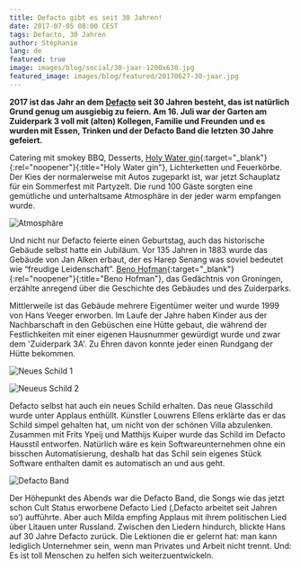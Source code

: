 ```yaml
---
title: Defacto gibt es seit 30 Jahren!
date: 2017-07-05 08:00 CEST
tags: Defacto, 30 Jahren
author: Stéphanie
lang: de
featured: true
image: images/blog/social/30-jaar-1200x630.jpg
featured_image: images/blog/featured/20170627-30-jaar.jpg
---
```


**2017 ist das Jahr an dem [Defacto](/uber-uns/) seit 30 Jahren besteht, das ist natürlich Grund genug um ausgiebig zu feiern. Am 16. Juli war der Garten am Zuiderpark 3 voll mit (alten) Kollegen, Familie und Freunden und es wurden mit Essen, Trinken und der Defacto Band die letzten 30 Jahre gefeiert.**

Catering mit smokey BBQ, Desserts, [Holy Water gin](http://holywater.church/){:target="_blank"}{:rel="noopener"}{:title="Holy Water gin"}, Lichterketten und Feuerkörbe. Der Kies der normalerweise mit Autos zugeparkt ist, war jetzt Schauplatz für ein Sommerfest mit Partyzelt. Die rund 100 Gäste sorgten eine gemütliche und unterhaltsame Atmosphäre in der jeder warm empfangen wurde.

![Atmosphäre](/images/blog/30-jaar-01.jpg)

Und nicht nur Defacto feierte einen Geburtstag, auch das historische Gebäude selbst hatte ein Jubiläum. Vor 135 Jahren in 1883 wurde das Gebäude von Jan Alken erbaut, der es Harep Senang was soviel bedeutet wie “freudige Leidenschaft”. [Beno Hofman](http://benohofman.nl/){:target="_blank"}{:rel="noopener"}{:title="Beno Hofman"}, das Gedächtnis von Groningen, erzählte anregend über die Geschichte des Gebäudes und des Zuiderparks.

Mittlerweile ist das Gebäude mehrere Eigentümer weiter und wurde 1999 von Hans Veeger erworben. Im Laufe der Jahre haben Kinder aus der Nachbarschaft in den Gebüschen eine Hütte gebaut, die während der Festlichkeiten mit einer eigenen Hausnummer gewürdigt wurde und zwar dem 'Zuiderpark 3A'. Zu Ehren davon konnte jeder einen Rundgang der Hütte bekommen.

![Neues Schild 1](/images/blog/30-jaar-02.jpg)

![Neueus Schild 2](/images/blog/30-jaar-03.jpg)

Defacto selbst hat auch ein neues Schild erhalten. Das neue Glasschild wurde unter Applaus enthüllt. Künstler Louwrens Ellens erklärte das er das Schild simpel gehalten hat, um nicht von der schönen Villa abzulenken. Zusammen mit Frits Ypeij und Matthijs Kuiper wurde das Schild im Defacto Hausstil entworfen. Natürlich wäre es kein Softwareunternehmen ohne ein bisschen Automatisierung, deshalb hat das Schil sein eigenes Stück Software enthalten damit es automatisch an und aus geht.

![Defacto Band](/images/blog/30-jaar-04.jpg)

Der Höhepunkt des Abends war die Defacto Band, die Songs wie das jetzt schon Cult Status erworbene Defacto Lied (‚Defacto arbeitet seit Jahren so’) aufführte. Aber auch Milda empfing Applaus mit ihrem politischen Lied über Litauen unter Russland. Zwischen den Liedern hindurch, blickte Hans auf 30 Jahre Defacto zurück. Die Lektionen die er gelernt hat: man kann lediglich Unternehmer sein, wenn man Privates und Arbeit nicht trennt. Und: Es ist toll Menschen zu helfen sich weiterzuentwickeln.
